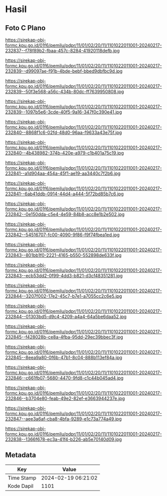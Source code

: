 # Hasil

## Foto C Plano

https://sirekap-obj-formc.kpu.go.id/01f6/pemilu/pdpr/11/01/02/20/11/1101022011001-20240217-232837--f78f89b2-fbaa-457c-8284-41920118defb.jpg

https://sirekap-obj-formc.kpu.go.id/01f6/pemilu/pdpr/11/01/02/20/11/1101022011001-20240217-232839--d99097ae-f91b-4bde-bebf-bbed9dbfbc9d.jpg

https://sirekap-obj-formc.kpu.go.id/01f6/pemilu/pdpr/11/01/02/20/11/1101022011001-20240217-232839--50f3e568-a56c-434b-80dc-ff7639950808.jpg

https://sirekap-obj-formc.kpu.go.id/01f6/pemilu/pdpr/11/01/02/20/11/1101022011001-20240217-232839--1097b5e6-3cde-40f5-9a16-347f0c390e41.jpg

https://sirekap-obj-formc.kpu.go.id/01f6/pemilu/pdpr/11/01/02/20/11/1101022011001-20240217-232840--8868f1c6-02fd-48d0-96aa-f9633a43e75f.jpg

https://sirekap-obj-formc.kpu.go.id/01f6/pemilu/pdpr/11/01/02/20/11/1101022011001-20240217-232840--4b438982-374b-420e-a979-c1b401a75c19.jpg

https://sirekap-obj-formc.kpu.go.id/01f6/pemilu/pdpr/11/01/02/20/11/1101022011001-20240217-232841--a1d904aa-454a-45f1-ae19-aa3440c7f2b6.jpg

https://sirekap-obj-formc.kpu.go.id/01f6/pemilu/pdpr/11/01/02/20/11/1101022011001-20240217-232841--6ab41ddb-0914-44d4-a444-5f72bd85b7c6.jpg

https://sirekap-obj-formc.kpu.go.id/01f6/pemilu/pdpr/11/01/02/20/11/1101022011001-20240217-232842--0e150dda-c5e4-4e59-84b8-acc8e1b2e502.jpg

https://sirekap-obj-formc.kpu.go.id/01f6/pemilu/pdpr/11/01/02/20/11/1101022011001-20240217-232842--54516707-fc00-4090-9f86-f9f74fbea1ed.jpg

https://sirekap-obj-formc.kpu.go.id/01f6/pemilu/pdpr/11/01/02/20/11/1101022011001-20240217-232843--801bb1f0-2221-4165-b550-552898de633f.jpg

https://sirekap-obj-formc.kpu.go.id/01f6/pemilu/pdpr/11/01/02/20/11/1101022011001-20240217-232843--ecb53dd2-0f99-4dd3-b821-d3cf48351281.jpg

https://sirekap-obj-formc.kpu.go.id/01f6/pemilu/pdpr/11/01/02/20/11/1101022011001-20240217-232844--3207f002-17e2-45c7-b7e1-a7055cc2c6e5.jpg

https://sirekap-obj-formc.kpu.go.id/01f6/pemilu/pdpr/11/01/02/20/11/1101022011001-20240217-232844--01303bd5-d9c4-4209-a4a4-64a5be6daa52.jpg

https://sirekap-obj-formc.kpu.go.id/01f6/pemilu/pdpr/11/01/02/20/11/1101022011001-20240217-232845--f428028b-ce8a-4fba-95dd-29ec39bbec3f.jpg

https://sirekap-obj-formc.kpu.go.id/01f6/pemilu/pdpr/11/01/02/20/11/1101022011001-20240217-232845--8eea9a80-0f6b-47b1-8c04-888b113ef84a.jpg

https://sirekap-obj-formc.kpu.go.id/01f6/pemilu/pdpr/11/01/02/20/11/1101022011001-20240217-232846--c661fb07-5680-4470-9fd8-c1c44b045ad4.jpg

https://sirekap-obj-formc.kpu.go.id/01f6/pemilu/pdpr/11/01/02/20/11/1101022011001-20240217-232846--b3704e80-feab-49e2-82ef-e3663944237e.jpg

https://sirekap-obj-formc.kpu.go.id/01f6/pemilu/pdpr/11/01/02/20/11/1101022011001-20240217-232847--aee3a6af-cba8-4bfa-9289-e1c73a774a49.jpg

https://sirekap-obj-formc.kpu.go.id/01f6/pemilu/pdpr/11/01/02/20/11/1101022011001-20240217-232838--1366f678-ec3a-41f4-b226-ab5e70140d09.jpg


## Metadata

| Key        | Value               |
| ---------- | ------------------- |
| Time Stamp | 2024-02-19 06:21:02 |
| Kode Dapil | 1101                |



